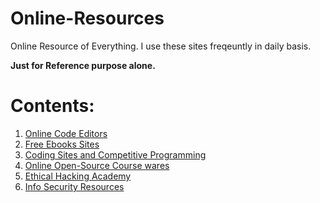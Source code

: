 # Online-Resources
Online Resource of Everything.
I use these sites freqeuntly in daily basis.

**Just for Reference purpose alone.**

Contents:
==========

1. [Online Code Editors](https://github.com/lttesp/Online-Resources/blob/master/code%20editors.md)         
2. [Free Ebooks Sites](https://github.com/lttesp/Online-Resources/blob/master/free%20Ebooks.md)                      
3. [Coding Sites and Competitive Programming](https://github.com/lttesp/Online-Resources/blob/master/coding.sites.md)     
4. [Online Open-Source Course wares ](https://github.com/lttesp/Online-Resources/blob/master/online.free.coursewares.md)    
5. [Ethical Hacking Academy](https://github.com/lttesp/Online-Resources/blob/master/learn.ethical.hacking.md)    
6. [Info Security Resources](https://github.com/lttesp/Online-Resources/blob/master/security.resources.md)    
